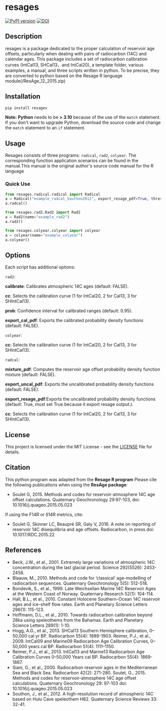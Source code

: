 # resages
[![PyPI version](https://badge.fury.io/py/resages.svg)](https://badge.fury.io/py/resages)
[![DOI](https://img.shields.io/badge/DOI-10.1016%2Fj.quageo.2015.05.023-blue)](https://www.sciencedirect.com/science/article/pii/S1871101415300273)

## Description
resages is a package dedicated to the proper calculation of reservoir age offsets, particularly when dealing with pairs of radiocarbon (14C) and calendar ages. This package includes a set of radiocarbon calibration curves (IntCal13,  SHCal13，and IntCal20), a template folder, various examples, a manual, and three scripts written in python. To be precise, they are converted to python based on the Resage R language module(/ResAge_12_2015.zip)

## Installation

```sh
pip install resages
```

**Note:** **Python** needs to be **> 3.10** because of the use of the `match` statement. If you don't want to upgrade Python, download the source code and change the `match` statement to an `if` statement.

## Usage

Resages consists of three programs: `radical`, `rad2`, `colyear`. The corresponding function application scenarios can be found in the manual.This manual is the original author's source code manual for the R language

### Quick Use

```python
from resages.radical.radical import Radical
a = Radical("example_radcal_Southon2012", export_resage_pdf=True, threshold=1e-6)
a.radcal()

from resages.rad2.Rad2 import Rad2
a = Rad2(name="example_rad2")
a.rad2()

from resages.colyear.colyear import colyear
a = colyear(name="example_colyear")
a.colyear()
```


## Options
Each script has additional options:

`rad2`:

**calibrate**: Calibrates atmospheric 14C ages (default: FALSE).

**cc**: Selects the calibration curve (1 for IntCal20, 2 for Cal13, 3 for SHIntCal13).

**prob**: Confidence interval for calibrated ranges (default: 0.95).

**export_cal_pdf**: Exports the calibrated probability density functions (default: FALSE).

`colyear`:

**cc**: Selects the calibration curve (1 for IntCal20, 2 for Cal13, 3 for SHIntCal13).

`radcal`:

**mixture_pdf**: Computes the reservoir age offset probability density function mixture (default: FALSE).

**export_uncal_pdf**: Exports the uncalibrated probability density functions (default: FALSE).

**export_resage_pdf**:Exports the uncalibrated probability density functions (default: True, must set True because it export resage output.).

**cc**: Selects the calibration curve (1 for IntCal20, 2 for Cal13, 3 for SHIntCal13).

## License

This project is licensed under the MIT License - see the [LICENSE](LICENSE) file for details.

## Citation
This python program was adapted from the **Resage R program** 
Please cite the following publications when using the **ResAge package**:

- Soulet G, 2015. Methods and codes for reservoir-atmosphere 14C age offset calculations. Quaternary Geochronology 29:97-103, doi: 10.1016/j.quageo.2015.05.023

If using the F14R or δ14R metrics, cite: 
- Soulet G, Skinner LC, Beaupré SR, Galy V, 2016. A note on reporting of reservoir 14C disequilibria and age offsets. Radiocarbon, in press doi: 10.1017/RDC.2015.22

## References
- Beck, J.W., et al., 2001. Extremely large variations of atmospheric 14C concentration during the last glacial period. Science 292(5526): 2453-2458.
- Blaauw, M., 2010. Methods and code for ‘classical’ age-modelling of radiocarbon sequences. Quaternary Geochronology 5(5): 512-518.
- Bondevik, S., et al., 1999. Late Weichselian Marine 14C Reservoir Ages at the Western Coast of Norway. Quaternary Research 52(1): 104-114.
- Hall, B.L., et al., 2010. Constant Holocene Southern-Ocean 14C reservoir ages and ice-shelf flow rates. Earth and Planetary Science Letters 296(1): 115-123.
- Hoffmann, D.L., et al., 2010. Towards radiocarbon calibration beyond 28ka using speleothems from the Bahamas. Earth and Planetary Science Letters 289(1): 1-10.
- Hogg, A.G., et al., 2013. SHCal13 Southern Hemisphere calibration, 0–50,000 cal yr BP. Radiocarbon 55(4): 1889-1903.
Reimer, P.J., et al., 2009. IntCal09 and Marine09 Radiocarbon Age Calibration Curves, 0–50,000 years cal BP. Radiocarbon 51(4): 1111–1150.
- Reimer, P.J., et al., 2013. IntCal13 and Marine13 Radiocarbon Age Calibration Curves 0–50,000 Years cal BP. Radiocarbon 55(4): 1869-1887.
- Siani, G., et al., 2000. Radiocarbon reservoir ages in the Mediterranean Sea and Black Sea. Radiocarbon 42(2): 271-280.
Soulet, G., 2015. Methods and codes for reservoir-atmosphere 14C age offset calculations. Quaternary Geochronology 29: 97-103 doi: 10.1016/j.quageo.2015.05.023
- Southon, J., et al., 2012. A high-resolution record of atmospheric 14C based on Hulu Cave speleothem H82. Quaternary Science Reviews 33: 32-41.


